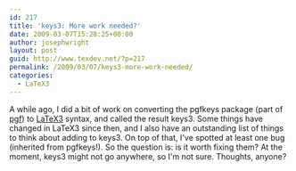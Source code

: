 ```yaml
---
id: 217
title: 'keys3: More work needed?'
date: 2009-03-07T15:28:25+00:00
author: josephwright
layout: post
guid: http://www.texdev.net/?p=217
permalink: /2009/03/07/keys3-more-work-needed/
categories:
  - LaTeX3
---
```

A while ago, I did a bit of work on converting the pgfkeys package (part of [pgf](https://ctan.org/pkg/pgf)) to [LaTeX3](http://www.latex-project.org/latex3.html) syntax, and called the result keys3. Some things have changed in LaTeX3 since then, and I also have an outstanding list of things to think about adding to keys3. On top of that, I've spotted at least one bug (inherited from pgfkeys!). So the question is: is it worth fixing them? At the moment, keys3 might not go anywhere, so I'm not sure. Thoughts, anyone?
